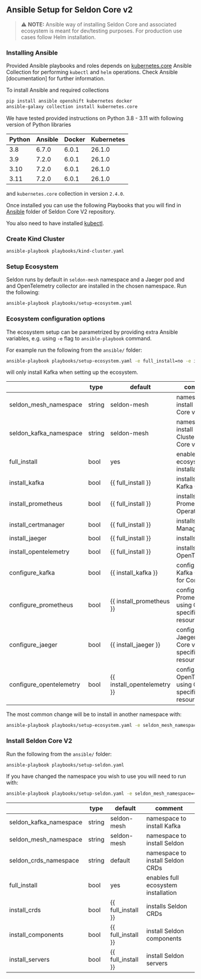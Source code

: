 ## Ansible Setup for Seldon Core v2

> :warning: **NOTE:** Ansible way of installing Seldon Core and associated ecosystem is meant for dev/testing purposes. For production use cases follow Helm installation.

### Installing Ansible

Provided Ansible playbooks and roles depends on [kubernetes.core](https://github.com/ansible-collections/kubernetes.core) Ansible Collection for performing `kubectl` and `helm` operations.
Check Ansible [documentation] for further information.


To install Ansible and required collections
```bash
pip install ansible openshift kubernetes docker
ansible-galaxy collection install kubernetes.core
```

We have tested provided instructions on Python 3.8 - 3.11 with following version of Python libraries

| Python | Ansible | Docker | Kubernetes |
|--------|---------|--------|------------|
| 3.8    | 6.7.0   | 6.0.1  | 26.1.0     |
| 3.9    | 7.2.0   | 6.0.1  | 26.1.0     |
| 3.10   | 7.2.0   | 6.0.1  | 26.1.0     |
| 3.11   | 7.2.0   | 6.0.1  | 26.1.0     |

and `kubernetes.core` collection in version `2.4.0`.


Once installed you can use the following Playbooks that you will find in [Ansible](https://github.com/SeldonIO/seldon-core/tree/v2/ansible) folder of Seldon Core V2 repository.

You also need to have installed [kubectl](https://kubernetes.io/docs/tasks/tools/install-kubectl-linux/).

### Create Kind Cluster

```bash
ansible-playbook playbooks/kind-cluster.yaml
```

### Setup Ecosystem

Seldon runs by default in `seldon-mesh` namespace and a Jaeger pod and  and OpenTelemetry collector are installed in the chosen namespace. Run the following:

```bash
ansible-playbook playbooks/setup-ecosystem.yaml
```

### Ecosystem configuration options

The ecosystem setup can be parametrized by providing extra Ansible variables, e.g. using `-e` flag to `ansible-playbook` command.

For example run the following from the `ansible/` folder:
```bash
ansible-playbook playbooks/setup-ecosystem.yaml -e full_install=no -e install_kafka=yes
```
will only install Kafka when setting up the ecosystem.

|                         | type   | default                     | comment                                                  |
|-------------------------|--------|-----------------------------|----------------------------------------------------------|
| seldon_mesh_namespace   | string | seldon-mesh                 | namespace to install Seldon Core v2                      |
| seldon_kafka_namespace  | string | seldon-mesh                 | namespace to install Kafka Cluster for Core v2           |
| full_install            | bool   | yes                         | enables full ecosystem installation                      |
| install_kafka           | bool   | {{ full_install }}          | installs Strimzi Kafka Operator                          |
| install_prometheus      | bool   | {{ full_install }}          | installs Prometheus Operator                             |
| install_certmanager     | bool   | {{ full_install }}          | installs Cert Manager                                    |
| install_jaeger          | bool   | {{ full_install }}          | installs Jaeger                                          |
| install_opentelemetry   | bool   | {{ full_install }}          | installs OpenTelemetry                                   |
| configure_kafka         | bool   | {{ install_kafka }}         | configures Kafka Cluster for Core v2                     |
| configure_prometheus    | bool   | {{ install_prometheus }}    | configure Prometheus using Core v2 specific resources    |
| configure_jaeger        | bool   | {{ install_jaeger }}        | configure Jaeger using Core v2 specific resources        |
| configure_opentelemetry | bool   | {{ install_opentelemetry }} | configure OpenTelemetry using Core v2 specific resources |

The most common change will be to install in another namespace with:

```bash
ansible-playbook playbooks/setup-ecosystem.yaml -e seldon_mesh_namespace=<mynamespace>
```

### Install Seldon Core V2

Run the following from the `ansible/` folder:

```bash
ansible-playbook playbooks/setup-seldon.yaml
```

If you have changed the namespace you wish to use you will need to run with:

```bash
ansible-playbook playbooks/setup-seldon.yaml -e seldon_mesh_namespace=<mynamespace>
```

|                         | type   | default                     | comment                                                 |
|-------------------------|--------|-----------------------------|---------------------------------------------------------|
| seldon_kafka_namespace  | string | seldon-mesh                 | namespace to install Kafka                              |
| seldon_mesh_namespace   | string | seldon-mesh                 | namespace to install Seldon                             |
| seldon_crds_namespace   | string | default                     | namespace to install Seldon CRDs                        |
| full_install            | bool   | yes                         | enables full ecosystem installation                     |
| install_crds            | bool   | {{ full_install }}          | installs Seldon CRDs                                    |
| install_components      | bool   | {{ full_install }}          | install Seldon components                               |
| install_servers         | bool   | {{ full_install }}          | install Seldon servers                                  |
